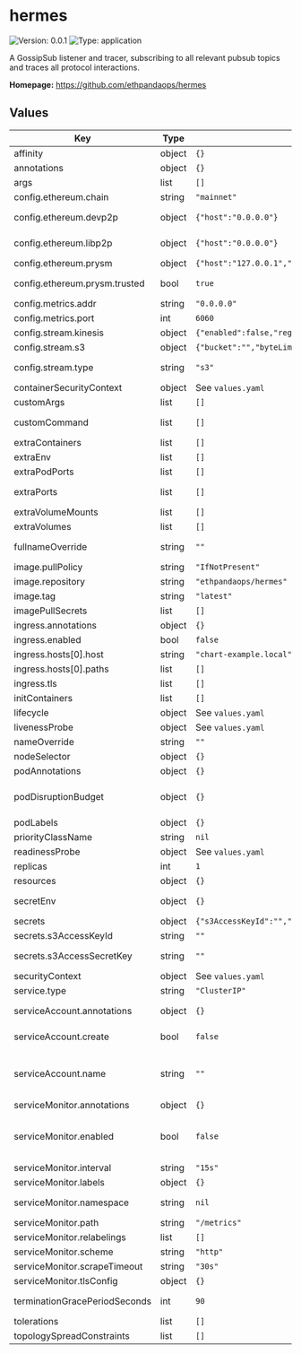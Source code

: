 
# hermes

![Version: 0.0.1](https://img.shields.io/badge/Version-0.0.1-informational?style=flat-square) ![Type: application](https://img.shields.io/badge/Type-application-informational?style=flat-square)

A GossipSub listener and tracer, subscribing to all relevant pubsub topics and traces all protocol interactions.

**Homepage:** <https://github.com/ethpandaops/hermes>

## Values

| Key | Type | Default | Description |
|-----|------|---------|-------------|
| affinity | object | `{}` | Affinity configuration for pods |
| annotations | object | `{}` | Annotations for the Deployment |
| args | list | `[]` | Command arguments |
| config.ethereum.chain | string | `"mainnet"` | Ethereum chain (mainnet, holesky, etc.) |
| config.ethereum.devp2p | object | `{"host":"0.0.0.0"}` | Which address devp2p (discv5) should bind to. |
| config.ethereum.libp2p | object | `{"host":"0.0.0.0"}` | Which address libp2p (discv5) should bind to. |
| config.ethereum.prysm | object | `{"host":"127.0.0.1","ports":{"grpc":4000,"http":5052},"trusted":true}` | Prysm host |
| config.ethereum.prysm.trusted | bool | `true` | If Prysm node is running on the same machine (localhost). |
| config.metrics.addr | string | `"0.0.0.0"` | Metrics host |
| config.metrics.port | int | `6060` | Metrics port |
| config.stream.kinesis | object | `{"enabled":false,"region":"","stream":""}` | Kinesis configuration |
| config.stream.s3 | object | `{"bucket":"","byteLimit":"25000000","enabled":true,"endpoint":"","flushInterval":"40s","flushers":12,"region":"","tag":""}` | S3 configuration |
| config.stream.type | string | `"s3"` | Stream type (kinesis, s3, callback, logger) |
| containerSecurityContext | object | See `values.yaml` | The security context for containers |
| customArgs | list | `[]` | Custom args for the hermes container |
| customCommand | list | `[]` | Command replacement for the hermes container |
| extraContainers | list | `[]` | Additional containers |
| extraEnv | list | `[]` | Additional env variables |
| extraPodPorts | list | `[]` | Extra Pod ports |
| extraPorts | list | `[]` | Additional ports. Useful when using extraContainers |
| extraVolumeMounts | list | `[]` | Additional volume mounts |
| extraVolumes | list | `[]` | Additional volumes |
| fullnameOverride | string | `""` | Overrides the chart's computed fullname |
| image.pullPolicy | string | `"IfNotPresent"` | hermes container pull policy |
| image.repository | string | `"ethpandaops/hermes"` | hermes container image repository |
| image.tag | string | `"latest"` | hermes container image tag |
| imagePullSecrets | list | `[]` | Image pull secrets for Docker images |
| ingress.annotations | object | `{}` | Annotations for Ingress |
| ingress.enabled | bool | `false` | Ingress resource for the HTTP API |
| ingress.hosts[0].host | string | `"chart-example.local"` |  |
| ingress.hosts[0].paths | list | `[]` |  |
| ingress.tls | list | `[]` | Ingress TLS |
| initContainers | list | `[]` | Additional init containers |
| lifecycle | object | See `values.yaml` | Lifecycle hooks |
| livenessProbe | object | See `values.yaml` | Liveness probe |
| nameOverride | string | `""` | Overrides the chart's name |
| nodeSelector | object | `{}` | Node selector for pods |
| podAnnotations | object | `{}` | Pod annotations |
| podDisruptionBudget | object | `{}` | Define the PodDisruptionBudget spec If not set then a PodDisruptionBudget will not be created |
| podLabels | object | `{}` | Pod labels |
| priorityClassName | string | `nil` | Pod priority class |
| readinessProbe | object | See `values.yaml` | Readiness probe |
| replicas | int | `1` | Number of replicas |
| resources | object | `{}` | Resource requests and limits |
| secretEnv | object | `{}` | Secret env variables injected via a created secret |
| secrets | object | `{"s3AccessKeyId":"","s3AccessSecretKey":""}` | Secrets configuration |
| secrets.s3AccessKeyId | string | `""` | S3 access key ID (required if using S3) |
| secrets.s3AccessSecretKey | string | `""` | S3 secret access key (required if using S3) |
| securityContext | object | See `values.yaml` | The security context for pods |
| service.type | string | `"ClusterIP"` | Service type |
| serviceAccount.annotations | object | `{}` | Annotations to add to the service account |
| serviceAccount.create | bool | `false` | Specifies whether a service account should be created |
| serviceAccount.name | string | `""` | The name of the service account to use. If not set and create is true, a name is generated using the fullname template |
| serviceMonitor.annotations | object | `{}` | Additional ServiceMonitor annotations |
| serviceMonitor.enabled | bool | `false` | If true, a ServiceMonitor CRD is created for a prometheus operator https://github.com/coreos/prometheus-operator |
| serviceMonitor.interval | string | `"15s"` | ServiceMonitor scrape interval |
| serviceMonitor.labels | object | `{}` | Additional ServiceMonitor labels |
| serviceMonitor.namespace | string | `nil` | Alternative namespace for ServiceMonitor |
| serviceMonitor.path | string | `"/metrics"` | Path to scrape |
| serviceMonitor.relabelings | list | `[]` | ServiceMonitor relabelings |
| serviceMonitor.scheme | string | `"http"` | ServiceMonitor scheme |
| serviceMonitor.scrapeTimeout | string | `"30s"` | ServiceMonitor scrape timeout |
| serviceMonitor.tlsConfig | object | `{}` | ServiceMonitor TLS configuration |
| terminationGracePeriodSeconds | int | `90` | How long to wait until the pod is forcefully terminated |
| tolerations | list | `[]` | Tolerations for pods |
| topologySpreadConstraints | list | `[]` | Topology Spread Constraints for pods |
